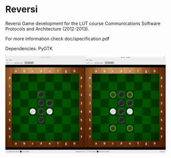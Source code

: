 Reversi
====

Reversi Game development for the LUT course Communications Software Protocols and Architecture (2012-2013).

For more information check doc/specification.pdf

Dependencies: PyGTK

![Reversi screenshot](/doc/Reversi.png?raw=true "Screenshot")
